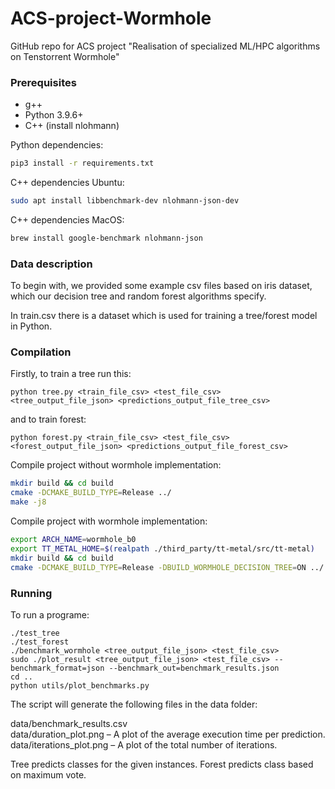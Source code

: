 # ACS-project-Wormhole
GitHub repo for ACS project "Realisation of specialized ML/HPC algorithms on Tenstorrent Wormhole"

### Prerequisites
- g++
- Python 3.9.6+
- C++ (install nlohmann)

Python dependencies:
```bash
pip3 install -r requirements.txt
```

C++ dependencies Ubuntu:
```bash
sudo apt install libbenchmark-dev nlohmann-json-dev
```

C++ dependencies MacOS:
```bash
brew install google-benchmark nlohmann-json
```

### Data description
To begin with, we provided some example csv files based on iris dataset, which our decision tree and random forest algorithms specify. 

In train.csv there is a dataset which is used for training a tree/forest model in Python. 

### Compilation
Firstly, to train a tree run this:
```{bash}
python tree.py <train_file_csv> <test_file_csv> <tree_output_file_json> <predictions_output_file_tree_csv>
```
and to train forest:
```{bash}
python forest.py <train_file_csv> <test_file_csv> <forest_output_file_json> <predictions_output_file_forest_csv>
```

Compile project without wormhole implementation:
```bash
mkdir build && cd build
cmake -DCMAKE_BUILD_TYPE=Release ../
make -j8
```

Compile project with wormhole implementation:
```bash
export ARCH_NAME=wormhole_b0
export TT_METAL_HOME=$(realpath ./third_party/tt-metal/src/tt-metal)
mkdir build && cd build
cmake -DCMAKE_BUILD_TYPE=Release -DBUILD_WORMHOLE_DECISION_TREE=ON ../
```

### Running
To run a programe:
```{bash}
./test_tree
./test_forest
./benchmark_wormhole <tree_output_file_json> <test_file_csv>
sudo ./plot_result <tree_output_file_json> <test_file_csv> --benchmark_format=json --benchmark_out=benchmark_results.json
cd ..
python utils/plot_benchmarks.py    
```
The script will generate the following files in the data folder:

data/benchmark_results.csv <br>
data/duration_plot.png – A plot of the average execution time per prediction. <br>
data/iterations_plot.png – A plot of the total number of iterations.

Tree predicts classes for the given instances. Forest predicts class based on maximum vote.
